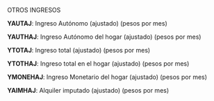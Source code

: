 OTROS  INGRESOS

**YAUTAJ**: Ingreso  Autónomo  (ajustado)  (pesos  por  mes)

**YAUTHAJ**: Ingreso  Autónomo  del  hogar  (ajustado)  (pesos  por  mes)

**YTOTAJ**: Ingreso  total  (ajustado)  (pesos  por  mes)

**YTOTHAJ**: Ingreso  total  en  el  hogar  (ajustado)  (pesos  por  mes)

**YMONEHAJ**: Ingreso  Monetario  del  hogar  (ajustado)  (pesos  por  mes)

**YAIMHAJ**: Alquiler  imputado  (ajustado)  (pesos  por  mes)
